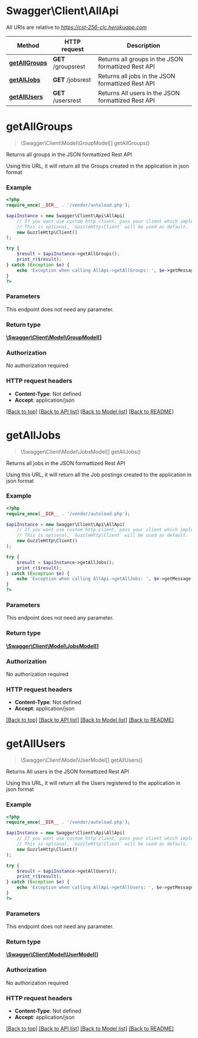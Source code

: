 # Swagger\Client\AllApi

All URIs are relative to *https://cst-256-clc.herokuapp.com*

Method | HTTP request | Description
------------- | ------------- | -------------
[**getAllGroups**](AllApi.md#getAllGroups) | **GET** /groupsrest | Returns all groups in the JSON formattized Rest API
[**getAllJobs**](AllApi.md#getAllJobs) | **GET** /jobsrest | Returns all jobs in the JSON formattized Rest API
[**getAllUsers**](AllApi.md#getAllUsers) | **GET** /usersrest | Returns All users in the JSON formattized Rest API


# **getAllGroups**
> \Swagger\Client\Model\GroupModel[] getAllGroups()

Returns all groups in the JSON formattized Rest API

Using this URL, it will return all the Groups created in the application in json format

### Example
```php
<?php
require_once(__DIR__ . '/vendor/autoload.php');

$apiInstance = new Swagger\Client\Api\AllApi(
    // If you want use custom http client, pass your client which implements `GuzzleHttp\ClientInterface`.
    // This is optional, `GuzzleHttp\Client` will be used as default.
    new GuzzleHttp\Client()
);

try {
    $result = $apiInstance->getAllGroups();
    print_r($result);
} catch (Exception $e) {
    echo 'Exception when calling AllApi->getAllGroups: ', $e->getMessage(), PHP_EOL;
}
?>
```

### Parameters
This endpoint does not need any parameter.

### Return type

[**\Swagger\Client\Model\GroupModel[]**](../Model/GroupModel.md)

### Authorization

No authorization required

### HTTP request headers

 - **Content-Type**: Not defined
 - **Accept**: application/json

[[Back to top]](#) [[Back to API list]](../../README.md#documentation-for-api-endpoints) [[Back to Model list]](../../README.md#documentation-for-models) [[Back to README]](../../README.md)

# **getAllJobs**
> \Swagger\Client\Model\JobsModel[] getAllJobs()

Returns all jobs in the JSON formattized Rest API

Using this URL, it will return all the Job postings created to the application in json format

### Example
```php
<?php
require_once(__DIR__ . '/vendor/autoload.php');

$apiInstance = new Swagger\Client\Api\AllApi(
    // If you want use custom http client, pass your client which implements `GuzzleHttp\ClientInterface`.
    // This is optional, `GuzzleHttp\Client` will be used as default.
    new GuzzleHttp\Client()
);

try {
    $result = $apiInstance->getAllJobs();
    print_r($result);
} catch (Exception $e) {
    echo 'Exception when calling AllApi->getAllJobs: ', $e->getMessage(), PHP_EOL;
}
?>
```

### Parameters
This endpoint does not need any parameter.

### Return type

[**\Swagger\Client\Model\JobsModel[]**](../Model/JobsModel.md)

### Authorization

No authorization required

### HTTP request headers

 - **Content-Type**: Not defined
 - **Accept**: application/json

[[Back to top]](#) [[Back to API list]](../../README.md#documentation-for-api-endpoints) [[Back to Model list]](../../README.md#documentation-for-models) [[Back to README]](../../README.md)

# **getAllUsers**
> \Swagger\Client\Model\UserModel[] getAllUsers()

Returns All users in the JSON formattized Rest API

Using this URL, it will return all the Users registered to the application in json format

### Example
```php
<?php
require_once(__DIR__ . '/vendor/autoload.php');

$apiInstance = new Swagger\Client\Api\AllApi(
    // If you want use custom http client, pass your client which implements `GuzzleHttp\ClientInterface`.
    // This is optional, `GuzzleHttp\Client` will be used as default.
    new GuzzleHttp\Client()
);

try {
    $result = $apiInstance->getAllUsers();
    print_r($result);
} catch (Exception $e) {
    echo 'Exception when calling AllApi->getAllUsers: ', $e->getMessage(), PHP_EOL;
}
?>
```

### Parameters
This endpoint does not need any parameter.

### Return type

[**\Swagger\Client\Model\UserModel[]**](../Model/UserModel.md)

### Authorization

No authorization required

### HTTP request headers

 - **Content-Type**: Not defined
 - **Accept**: application/json

[[Back to top]](#) [[Back to API list]](../../README.md#documentation-for-api-endpoints) [[Back to Model list]](../../README.md#documentation-for-models) [[Back to README]](../../README.md)

